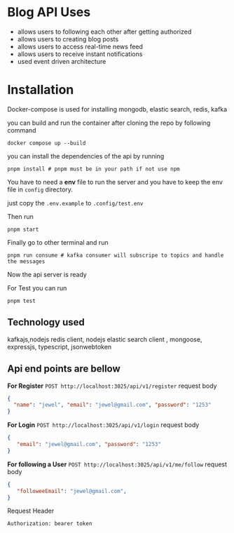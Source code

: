 # Blog API Uses

- allows users to following each other after getting authorized
- allows users to creating blog posts
- allows users to access real-time news feed
- allows users to receive instant notifications
- used event driven architecture

# Installation

Docker-compose is used for installing mongodb, elastic search, redis, kafka

you can build and run the container after cloning the repo by following command

```shell
docker compose up --build
```

you can install the dependencies of the api by running

```shell
pnpm install # pnpm must be in your path if not use npm 

```

You have to need a **env** file to run the server and you have to keep the env file in `config` directory.

just copy the `.env.example` to `.config/test.env`

Then run

```shell
pnpm start
```

Finally go to other terminal and run

```shell
pnpm run consume # kafka consumer will subscripe to topics and handle the messages
```

Now the api server is ready

For Test you can run

```shell
pnpm test
```

## Technology used

kafkajs,nodejs redis client, nodejs elastic search client , mongoose, expressjs, typescript, jsonwebtoken

## Api end points are bellow

**For Register**
`POST http://localhost:3025/api/v1/register`
request body

```json
{
  "name": "jewel", "email": "jewel@gmail.com", "password": "1253"
}
```

**For Login**
`POST http://localhost:3025/api/v1/login`
request body

```json
{
   "email": "jewel@gmail.com", "password": "1253"
}
```

**For following a User**
`POST http://localhost:3025/api/v1/me/follow`
request body

```json
{
   "followeeEmail": "jewel@gmail.com", 
}
```

Request Header

```shell
Authorization: bearer token
```
